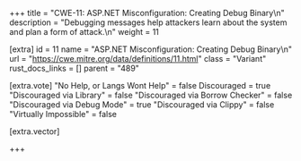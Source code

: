 +++
title = "CWE-11: ASP.NET Misconfiguration: Creating Debug Binary\n"
description = "Debugging messages help attackers learn about the system and plan a form of attack.\n"
weight = 11

[extra]
id = 11
name = "ASP.NET Misconfiguration: Creating Debug Binary\n"
url = "https://cwe.mitre.org/data/definitions/11.html"
class = "Variant"
rust_docs_links = []
parent = "489"

[extra.vote]
"No Help, or Langs Wont Help" = false
Discouraged = true
"Discouraged via Library" = false
"Discouraged via Borrow Checker" = false
"Discouraged via Debug Mode" = true
"Discouraged via Clippy" = false
"Virtually Impossible" = false

[extra.vector]

+++
